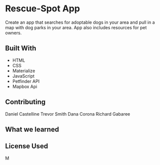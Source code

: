 # Rescue-Spot App

Create an app that searches for adoptable dogs in your area and pull in a map with dog parks in your area. App also includes resources for pet owners. 

## Built With 

* HTML
* CSS
* Materialize
* JavaScript
* Petfinder API
* Mapbox Api

## Contributing

Daniel Castelline
Trevor Smith
Dana Corona
Richard Gabaree

## What we learned

## License Used

M 
